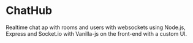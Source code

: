 # ChatHub
Realtime chat ap with rooms and users with websockets using Node.js, Express and Socket.io with Vanilla-js on the front-end with a custom UI.
